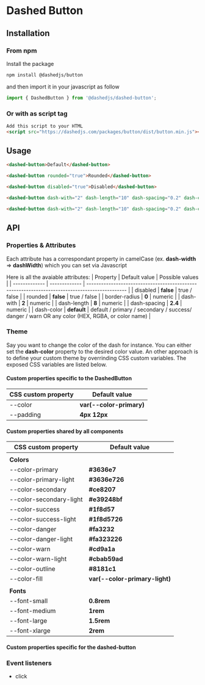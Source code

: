 # Dashed Button

## Installation

### From npm
Install the package
```bash
npm install @dashedjs/button
```

and then import it in your javascript as follow
```javascript
import { DashedButton } from '@dashedjs/dashed-button';
```

### Or with as script tag
```html
Add this script to your HTML
<script src="https://dashedjs.com/packages/button/dist/button.min.js"></script>
```

## Usage



```HTML
<dashed-button>Default</dashed-button>
```

```HTML
<dashed-button rounded="true">Rounded</dashed-button>
```

```HTML
<dashed-button disabled="true">Disabled</dashed-button>
```

```HTML
<dashed-button dash-with="2" dash-length="10" dash-spacing="0.2" dash-color="warn">Custom Dash</dashed-button>
```

```HTML
<dashed-button dash-with="2" dash-length="10" dash-spacing="0.2" dash-color="warn">Fill color</dashed-button>
```

## API

### Properties & Attributes
Each attribute has a correspondant property in camelCase (ex. **dash-width** => **dashWidth**) which you can set via Javascript

Here is all the avaiable attributes:
| Property      | Default value | Possible values                                                                                |
| ------------- | ------------- | ---------------------------------------------------------------------------------------------- |
| disabled      | **false**     | true / false                                                                                   |
| rounded       | **false**     | true / false                                                                                   |
| border-radius | **0**         | numeric                                                                                        |
| dash-with     | **2**         | numeric                                                                                        |
| dash-length   | **8**         | numeric                                                                                        |
| dash-spacing  | **2.4**       | numeric                                                                                        |
| dash-color    | **default**   | default / primary / secondary / success/ danger / warn OR any color (HEX, RGBA, or color name) |


### Theme
Say you want to change the color of the dash for instance. You can either set the **dash-color** property to the desired color value.
An other approach is to define your custom theme by overrinding CSS custom variables. The exposed CSS variables are listed below.


#### Custom properties specific to the DashedButton
| CSS custom property | Default value            |
| ------------------- | ------------------------ |
| --color             | **var(--color-primary)** |
| --padding           | **4px 12px**             |

#### Custom properties shared by all components
| CSS custom property     | Default value                  |
| ----------------------- | ------------------------------ |
|                         |
| **Colors**              |
| --color-primary         | **#3636e7**                    |
| --color-primary-light   | **#3636e726**                  |
| --color-secondary       | **#ce8207**                    |
| --color-secondary-light | **#e39248bf**                  |
| --color-success         | **#1f8d57**                    |
| --color-success-light   | **#1f8d5726**                  |
| --color-danger          | **#fa3232**                    |
| --color-danger-light    | **#fa323226**                  |
| --color-warn            | **#cd9a1a**                    |
| --color-warn-light      | **#cbab59ad**                  |
| --color-outline         | **#8181c1**                    |
| --color-fill            | **var(--color-primary-light)** |
|                         |
| **Fonts**               |
| --font-small            | **0.8rem**                     |
| --font-medium           | **1rem**                       |
| --font-large            | **1.5rem**                     |
| --font-xlarge           | **2rem**                       |

#### Custom properties specific for the dashed-button
### Event listeners

- click 